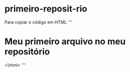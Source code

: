 # primeiro-reposit-rio

Para copiar o código em HTML
'''
<html>
       <h1> Meu primeiro arquivo no meu repositório</h1>
<\html>
'''

